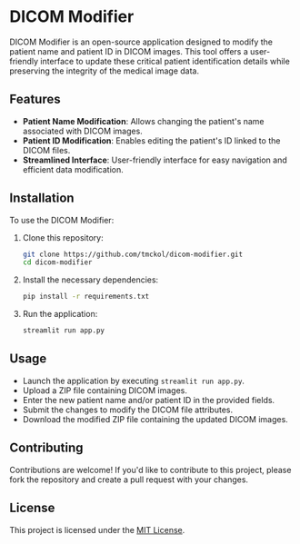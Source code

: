 # DICOM Modifier

DICOM Modifier is an open-source application designed to modify the patient name and patient ID in DICOM images. This tool offers a user-friendly interface to update these critical patient identification details while preserving the integrity of the medical image data.

## Features

- **Patient Name Modification**: Allows changing the patient's name associated with DICOM images.
- **Patient ID Modification**: Enables editing the patient's ID linked to the DICOM files.
- **Streamlined Interface**: User-friendly interface for easy navigation and efficient data modification.

## Installation

To use the DICOM Modifier:

1. Clone this repository:
    ```bash
    git clone https://github.com/tmckol/dicom-modifier.git
    cd dicom-modifier
    ```

2. Install the necessary dependencies:
    ```bash
    pip install -r requirements.txt
    ```

3. Run the application:
    ```bash
    streamlit run app.py
    ```

## Usage

- Launch the application by executing `streamlit run app.py`.
- Upload a ZIP file containing DICOM images.
- Enter the new patient name and/or patient ID in the provided fields.
- Submit the changes to modify the DICOM file attributes.
- Download the modified ZIP file containing the updated DICOM images.

## Contributing

Contributions are welcome! If you'd like to contribute to this project, please fork the repository and create a pull request with your changes.

## License

This project is licensed under the [MIT License](LICENSE).
